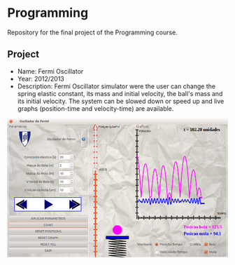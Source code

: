 Programming
====

Repository for the final project of the Programming course.

Project
--------

- Name: Fermi Oscillator
- Year: 2012/2013
- Description: Fermi Oscillator simulator were the user can change the spring elastic constant, its mass and initial velocity, the ball's mass and its initial velocity. The system can be slowed down or speed up and live graphs (position-time and velocity-time) are available.

![alt text](https://github.com/filipenovais/ProgrammingCourse/blob/master/programa.png)
